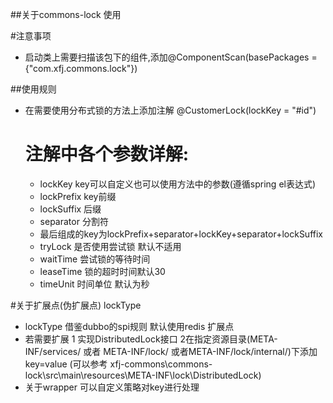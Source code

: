 ##关于commons-lock 使用

#注意事项 
  * 启动类上需要扫描该包下的组件,添加@ComponentScan(basePackages = {"com.xfj.commons.lock"})
  
##使用规则
  * 在需要使用分布式锁的方法上添加注解  @CustomerLock(lockKey = "#id") 
     
    # 注解中各个参数详解:
     *  lockKey   key可以自定义也可以使用方法中的参数(遵循spring el表达式)
     *  lockPrefix   key前缀
     *  lockSuffix   后缀
     *  separator    分割符
     *  最后组成的key为lockPrefix+separator+lockKey+separator+lockSuffix
     *  tryLock 是否使用尝试锁  默认不适用
     *  waitTime  尝试锁的等待时间
     *  leaseTime  锁的超时时间默认30
     *  timeUnit   时间单位 默认为秒
 


#关于扩展点(伪扩展点) lockType
  * lockType 借鉴dubbo的spi规则 默认使用redis 扩展点
  * 若需要扩展  1 实现DistributedLock接口 2在指定资源目录(META-INF/services/ 或者 META-INF/lock/
    或者META-INF/lock/internal/)下添加key=value (可以参考 xfj-commons\commons-lock\src\main\resources\META-INF\lock\DistributedLock)
  * 关于wrapper 可以自定义策略对key进行处理 
     